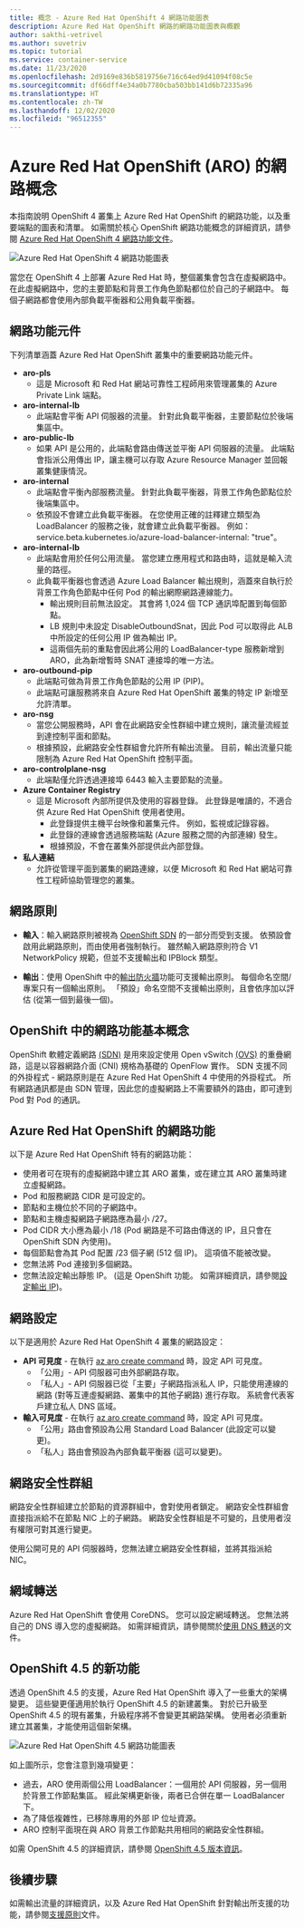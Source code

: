 ```yaml
---
title: 概念 - Azure Red Hat OpenShift 4 網路功能圖表
description: Azure Red Hat OpenShift 網路的網路功能圖表與概觀
author: sakthi-vetrivel
ms.author: suvetriv
ms.topic: tutorial
ms.service: container-service
ms.date: 11/23/2020
ms.openlocfilehash: 2d9169e836b5819756e716c64ed9d41094f08c5e
ms.sourcegitcommit: df66dff4e34a0b7780cba503bb141d6b72335a96
ms.translationtype: HT
ms.contentlocale: zh-TW
ms.lasthandoff: 12/02/2020
ms.locfileid: "96512355"
---
```

# <a name="network-concepts-for-azure-red-hat-openshift-aro"></a>Azure Red Hat OpenShift (ARO) 的網路概念

本指南說明 OpenShift 4 叢集上 Azure Red Hat OpenShift 的網路功能，以及重要端點的圖表和清單。 如需關於核心 OpenShift 網路功能概念的詳細資訊，請參閱 [Azure Red Hat OpenShift 4 網路功能文件](https://docs.openshift.com/aro/4/networking/understanding-networking.html)。

![Azure Red Hat OpenShift 4 網路功能圖表](./media/concepts-networking/aro4-networking-diagram.png)

當您在 OpenShift 4 上部署 Azure Red Hat 時，整個叢集會包含在虛擬網路中。 在此虛擬網路中，您的主要節點和背景工作角色節點都位於自己的子網路中。 每個子網路都會使用內部負載平衡器和公用負載平衡器。

## <a name="networking-components"></a>網路功能元件

下列清單涵蓋 Azure Red Hat OpenShift 叢集中的重要網路功能元件。

* **aro-pls**
    * 這是 Microsoft 和 Red Hat 網站可靠性工程師用來管理叢集的 Azure Private Link 端點。
* **aro-internal-lb**
    * 此端點會平衡 API 伺服器的流量。 針對此負載平衡器，主要節點位於後端集區中。
* **aro-public-lb**
    * 如果 API 是公用的，此端點會路由傳送並平衡 API 伺服器的流量。 此端點會指派公用傳出 IP，讓主機可以存取 Azure Resource Manager 並回報叢集健康情況。
* **aro-internal**
    * 此端點會平衡內部服務流量。 針對此負載平衡器，背景工作角色節點位於後端集區中。
    * 依預設不會建立此負載平衡器。 在您使用正確的註釋建立類型為 LoadBalancer 的服務之後，就會建立此負載平衡器。 例如：service.beta.kubernetes.io/azure-load-balancer-internal: "true"。
* **aro-internal-lb**
    * 此端點會用於任何公用流量。 當您建立應用程式和路由時，這就是輸入流量的路徑。
    * 此負載平衡器也會透過 Azure Load Balancer 輸出規則，涵蓋來自執行於背景工作角色節點中任何 Pod 的輸出網際網路連線能力。
        * 輸出規則目前無法設定。 其會將 1,024 個 TCP 通訊埠配置到每個節點。
        * LB 規則中未設定 DisableOutboundSnat，因此 Pod 可以取得此 ALB 中所設定的任何公用 IP 做為輸出 IP。
        * 這兩個先前的重點會因此將公用的 LoadBalancer-type 服務新增到 ARO，此為新增暫時 SNAT 連接埠的唯一方法。
* **aro-outbound-pip**
    * 此端點可做為背景工作角色節點的公用 IP (PIP)。
    * 此端點可讓服務將來自 Azure Red Hat OpenShift 叢集的特定 IP 新增至允許清單。
* **aro-nsg**
    * 當您公開服務時，API 會在此網路安全性群組中建立規則，讓流量流經並到達控制平面和節點。
    * 根據預設，此網路安全性群組會允許所有輸出流量。 目前，輸出流量只能限制為 Azure Red Hat OpenShift 控制平面。
* **aro-controlplane-nsg**
  * 此端點僅允許透過連接埠 6443 輸入主要節點的流量。
* **Azure Container Registry**
    * 這是 Microsoft 內部所提供及使用的容器登錄。 此登錄是唯讀的，不適合供 Azure Red Hat OpenShift 使用者使用。
        * 此登錄提供主機平台映像和叢集元件。 例如，監視或記錄容器。
        * 此登錄的連線會透過服務端點 (Azure 服務之間的內部連線) 發生。
        * 根據預設，不會在叢集外部提供此內部登錄。
* **私人連結**
    * 允許從管理平面到叢集的網路連線，以便 Microsoft 和 Red Hat 網站可靠性工程師協助管理您的叢集。

## <a name="networking-policies"></a>網路原則

* **輸入**：輸入網路原則被視為 [OpenShift SDN](https://docs.openshift.com/container-platform/4.5/networking/openshift_sdn/about-openshift-sdn.html) 的一部分而受到支援。 依預設會啟用此網路原則，而由使用者強制執行。 雖然輸入網路原則符合 V1 NetworkPolicy 規範，但並不支援輸出和 IPBlock 類型。

* **輸出**：使用 OpenShift 中的[輸出防火牆](https://docs.openshift.com/container-platform/4.5/networking/openshift_sdn/configuring-egress-firewall.html)功能可支援輸出原則。 每個命名空間/專案只有一個輸出原則。 「預設」命名空間不支援輸出原則，且會依序加以評估 (從第一個到最後一個)。

## <a name="networking-basics-in-openshift"></a>OpenShift 中的網路功能基本概念

OpenShift 軟體定義網路 [(SDN)](https://docs.openshift.com/container-platform/4.5/networking/openshift_sdn/about-openshift-sdn.html) 是用來設定使用 Open vSwitch [(OVS)](https://www.openvswitch.org/) 的重疊網路，這是以容器網路介面 (CNI) 規格為基礎的 OpenFlow 實作。 SDN 支援不同的外掛程式 - 網路原則是在 Azure Red Hat OpenShift 4 中使用的外掛程式。 所有網路通訊都是由 SDN 管理，因此您的虛擬網路上不需要額外的路由，即可達到 Pod 對 Pod 的通訊。

## <a name="networking--for-azure-red-hat-openshift"></a>Azure Red Hat OpenShift 的網路功能

以下是 Azure Red Hat OpenShift 特有的網路功能：
* 使用者可在現有的虛擬網路中建立其 ARO 叢集，或在建立其 ARO 叢集時建立虛擬網路。
* Pod 和服務網路 CIDR 是可設定的。
* 節點和主機位於不同的子網路中。
* 節點和主機虛擬網路子網路應為最小 /27。
* Pod CIDR 大小應為最小 /18 (Pod 網路是不可路由傳送的 IP，且只會在 OpenShift SDN 內使用)。
* 每個節點會為其 Pod 配置 /23 個子網 (512 個 IP)。 這項值不能被改變。
* 您無法將 Pod 連接到多個網路。
* 您無法設定輸出靜態 IP。 (這是 OpenShift 功能。 如需詳細資訊，請參閱[設定輸出 IP](https://docs.openshift.com/aro/4/networking/openshift_sdn/assigning-egress-ips.html))。

## <a name="network-settings"></a>網路設定

以下是適用於 Azure Red Hat OpenShift 4 叢集的網路設定：

* **API 可見度** - 在執行 [az aro create command](tutorial-create-cluster.md#create-the-cluster) 時，設定 API 可見度。
    * 「公用」- API 伺服器可由外部網路存取。
    * 「私人」- API 伺服器已從「主要」子網路指派私人 IP，只能使用連線的網路 (對等互連虛擬網路、叢集中的其他子網路) 進行存取。 系統會代表客戶建立私人 DNS 區域。
* **輸入可見度** - 在執行 [az aro create command](tutorial-create-cluster.md#create-the-cluster) 時，設定 API 可見度。
    * 「公用」路由會預設為公用 Standard Load Balancer (此設定可以變更)。
    * 「私人」路由會預設為內部負載平衡器 (這可以變更)。

## <a name="network-security-groups"></a>網路安全性群組
網路安全性群組建立於節點的資源群組中，會對使用者鎖定。 網路安全性群組會直接指派給不在節點 NIC 上的子網路。 網路安全性群組是不可變的，且使用者沒有權限可對其進行變更。

使用公開可見的 API 伺服器時，您無法建立網路安全性群組，並將其指派給 NIC。

## <a name="domain-forwarding"></a>網域轉送
Azure Red Hat OpenShift 會使用 CoreDNS。 您可以設定網域轉送。 您無法將自己的 DNS 導入您的虛擬網路。 如需詳細資訊，請參閱關於[使用 DNS 轉送](https://docs.openshift.com/aro/4/networking/dns-operator.html#nw-dns-forward_dns-operator)的文件。

## <a name="whats-new-in-openshift-45"></a>OpenShift 4.5 的新功能

透過 OpenShift 4.5 的支援，Azure Red Hat OpenShift 導入了一些重大的架構變更。 這些變更僅適用於執行 OpenShift 4.5 的新建叢集。 對於已升級至 OpenShift 4.5 的現有叢集，升級程序將不會變更其網路架構。 使用者必須重新建立其叢集，才能使用這個新架構。

![Azure Red Hat OpenShift 4.5 網路功能圖表](./media/concepts-networking/aro-4-5-networking-diagram.png)

如上圖所示，您會注意到幾項變更：
* 過去，ARO 使用兩個公用 LoadBalancer：一個用於 API 伺服器，另一個用於背景工作節點集區。 經此架構更新後，兩者已合併在單一 LoadBalancer 下。 
* 為了降低複雜性，已移除專用的外部 IP 位址資源。
* ARO 控制平面現在與 ARO 背景工作節點共用相同的網路安全性群組。

如需 OpenShift 4.5 的詳細資訊，請參閱 [OpenShift 4.5 版本資訊](https://docs.openshift.com/container-platform/4.5/release_notes/ocp-4-5-release-notes.html)。

## <a name="next-steps"></a>後續步驟
如需輸出流量的詳細資訊，以及 Azure Red Hat OpenShift 針對輸出所支援的功能，請參閱[支援原則](support-policies-v4.md)文件。
